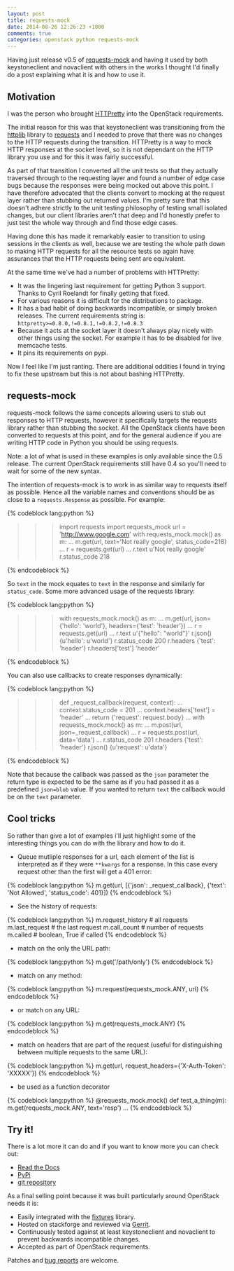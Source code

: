 ```yaml
---
layout: post
title: requests-mock
date: 2014-08-26 12:26:23 +1000
comments: true
categories: openstack python requests-mock
---
```


Having just release v0.5 of [requests-mock](https://pypi.python.org/pypi/requests-mock) and having it used by both keystoneclient and novaclient with others in the works I thought I'd finally do a post explaining what it is and how to use it.

Motivation
----------

I was the person who brought [HTTPretty](http://falcao.it/HTTPretty/) into the OpenStack requirements.

The initial reason for this was that keystoneclient was transitioning from the [httplib](https://docs.python.org/2/library/httplib.html) library to [requests](http://docs.python-requests.org/en/latest/) and I needed to prove that there was no changes to the HTTP requests during the transition.
HTTPretty is a way to mock HTTP responses at the socket level, so it is not dependant on the HTTP library you use and for this it was fairly successful.

As part of that transition I converted all the unit tests so that they actually traversed through to the requesting layer and found a number of edge case bugs because the responses were being mocked out above this point.
I have therefore advocated that the clients convert to mocking at the request layer rather than stubbing out returned values.
I'm pretty sure that this doesn't adhere strictly to the unit testing philosophy of testing small isolated changes, but our client libraries aren't that deep and I'd honestly prefer to just test the whole way through and find those edge cases.

Having done this has made it remarkably easier to transition to using sessions in the clients as well, because we are testing the whole path down to making HTTP requests for all the resource tests so again have assurances that the HTTP requests being sent are equivalent.

At the same time we've had a number of problems with HTTPretty:

 - It was the lingering last requirement for getting Python 3 support. Thanks to Cyril Roelandt for finally getting that fixed.
 - For various reasons it is difficult for the distributions to package.
 - It has a bad habit of doing backwards incompatible, or simply broken releases. The current requirements string is: `httpretty>=0.8.0,!=0.8.1,!=0.8.2,!=0.8.3`
 - Because it acts at the socket layer it doesn't always play nicely with other things using the socket. For example it has to be disabled for live memcache tests.
 - It pins its requirements on pypi.

Now I feel like I'm just ranting.
There are additional oddities I found in trying to fix these upstream but this is not about bashing HTTPretty.

requests-mock
-------------

requests-mock follows the same concepts allowing users to stub out responses to HTTP requests, however it specifically targets the requests library rather than stubbing the socket.
All the OpenStack clients have been converted to requests at this point, and for the general audience if you are writing HTTP code in Python you should be using requests.

Note: a lot of what is used in these examples is only available since the 0.5 release.
The current OpenStack requirements still have 0.4 so you'll need to wait for some of the new syntax.

The intention of requests-mock is to work in as similar way to requests itself as possible.
Hence all the variable names and conventions should be as close to a `requests.Response` as possible.
For example:

{% codeblock lang:python %}

>>> import requests
>>> import requests_mock
>>> url = 'http://www.google.com'
>>> with requests_mock.mock() as m:
...     m.get(url, text='Not really google', status_code=218)
...     r = requests.get(url)
...
>>> r.text
u'Not really google'
>>> r.status_code
218

{% endcodeblock %}

So `text` in the mock equates to `text` in the response and similarly for `status_code`.
Some more advanced usage of the requests library:

{% codeblock lang:python %}

>>> with requests_mock.mock() as m:
...     m.get(url, json={'hello': 'world'}, headers={'test': 'header'})
...     r = requests.get(url)
...
>>> r.text
u'{"hello": "world"}'
>>> r.json()
{u'hello': u'world'}
>>> r.status_code
200
>>> r.headers
{'test': 'header'}
>>> r.headers['test']
'header'

{% endcodeblock %}

You can also use callbacks to create responses dynamically:

{% codeblock lang:python %}

>>> def _request_callback(request, context):
...     context.status_code = 201
...     context.headers['test'] = 'header'
...     return {'request': request.body}
...
>>> with requests_mock.mock() as m:
...     m.post(url, json=_request_callback)
...     r = requests.post(url, data='data')
...
>>> r.status_code
201
>>> r.headers
{'test': 'header'}
>>> r.json()
{u'request': u'data'}

{% endcodeblock %}

Note that because the callback was passed as the `json` parameter the return type is expected to be the same as if you had passed it as a predefined `json=blob` value.
If you wanted to return `text` the callback would be on the `text` parameter.

Cool tricks
-----------

So rather than give a lot of examples i'll just highlight some of the interesting things you can do with the library and how to do it.

 - Queue mutliple responses for a url, each element of the list is interpreted as if they were `**kwargs` for a response.
   In this case every request other than the first will get a 401 error:

{% codeblock lang:python %}
m.get(url, [{'json': _request_callback},
            {'text': 'Not Allowed', 'status_code': 401}])
{% endcodeblock %}

 - See the history of requests:

{% codeblock lang:python %}
m.request_history  # all requests
m.last_request  # the last request
m.call_count  # number of requests
m.called  # boolean, True if called
{% endcodeblock %}

 - match on the only the URL path:

{% codeblock lang:python %}
m.get('/path/only')
{% endcodeblock %}

 - match on any method:

{% codeblock lang:python %}
m.request(requests_mock.ANY, url)
{% endcodeblock %}

 - or match on any URL:

{% codeblock lang:python %}
m.get(requests_mock.ANY)
{% endcodeblock %}

 - match on headers that are part of the request (useful for distinguishing between multiple requests to the same URL):

{% codeblock lang:python %}
m.get(url, request_headers={'X-Auth-Token': 'XXXXX'})
{% endcodeblock %}

 - be used as a function decorator

{% codeblock lang:python %}
@requests_mock.mock()
def test_a_thing(m):
   m.get(requests_mock.ANY, text='resp')
   ...
{% endcodeblock %}

Try it!
-------

There is a lot more it can do and if you want to know more you can check out:

 - [Read the Docs](http://requests-mock.readthedocs.org/)
 - [PyPi](https://pypi.python.org/pypi/requests-mock)
 - [git repository](https://git.openstack.org/cgit/stackforge/requests-mock)

As a final selling point because it was built particularly around OpenStack needs it is:

 - Easily integrated with the [fixtures](https://pypi.python.org/pypi/fixtures) library.
 - Hosted on stackforge and reviewed via [Gerrit](https://review.openstack.org/#/q/project:stackforge/requests-mock+is:open,n,z).
 - Continuously tested against at least keystoneclient and novaclient to prevent backwards incompatible changes.
 - Accepted as part of OpenStack requirements.

Patches and [bug reports](https://bugs.launchpad.net/requests-mock) are welcome.
